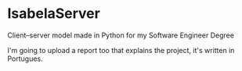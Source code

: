 # IsabelaServer
Client–server model made in Python for my Software Engineer Degree

I'm going to upload a report too that explains the project, it's written in Portugues.
